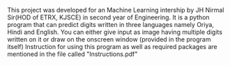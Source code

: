 This project was developed for an Machine Learning intership by JH Nirmal Sir(HOD of ETRX, KJSCE) in second year of Engineering.
It is a python program that can predict digits written in three languages namely Oriya, Hindi and English.
You can either give input as image having multiple digits written on it or draw on the onscreen window (provided in the program itself)
Instruction for using this program as well as required packages are mentioned in the file called "Instructions.pdf" 
